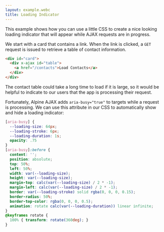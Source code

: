```yaml
---
layout: example.webc
title: Loading Indicator
---
```


This example shows how you can use a little CSS to create a nice looking loading indicator that will appear while AJAX requests are in progress.

We start with a card that contains a link. When the link is clicked, a `GET` request is issued to retrieve a table of contact information.

```html
<div id="card">
  <div x-ajax id="table">
    <a href="/contacts">Load Contacts</a>
  </div>
</div>
```

The contact table could take a long time to load if it is large, so it would be helpful to indicate to our users that the app is processing their request.

Fortunately, Alpine AJAX adds `aria-busy="true"` to targets while a request is processing. We can use this attribute in our CSS to automatically show and hide a loading indicator:

```css
[aria-busy] {
  --loading-size: 64px;
  --loading-stroke: 6px;
  --loading-duration: 1s;
  opacity: .75
}
[aria-busy]:before {
  content: '';
  position: absolute;
  top: 50%;
  left: 50%;
  width: var(--loading-size);
  height: var(--loading-size);
  margin-top: calc(var(--loading-size) / 2 * -1);
  margin-left: calc(var(--loading-size) / 2 * -1);
  border: var(--loading-stroke) solid rgba(0, 0, 0, 0.15);
  border-radius: 50%;
  border-top-color: rgba(0, 0, 0, 0.5);
  animation: rotate calc(var(--loading-duration)) linear infinite;
}
@keyframes rotate {
  100% { transform: rotate(360deg); }
}
```

<style>
  [aria-busy] {
    --loading-size: 64px;
    --loading-stroke: 6px;
    --loading-duration: 1s;
    position: relative;
    opacity: .75
  }
  [aria-busy]:before {
    content: '';
    position: absolute;
    top: 50%;
    left: 50%;
    width: var(--loading-size);
    height: var(--loading-size);
    margin-top: calc(var(--loading-size) / 2 * -1);
    margin-left: calc(var(--loading-size) / 2 * -1);
    border: var(--loading-stroke) solid rgba(0, 0, 0, 0.15);
    border-radius: 50%;
    border-top-color: rgba(0, 0, 0, 0.5);
    animation: rotate calc(var(--loading-duration)) linear infinite;
  }
  @keyframes rotate {
    100% { transform: rotate(360deg); }
  }

  #card {
    box-shadow: 0 10px 15px -3px var(--shadow), 0 4px 6px -4px var(--shadow);
    padding: 1rem;
    border-radius: .5rem;
    display: flex;
    justify-content: center;
    align-items: flex-start;
  }

  #table {
    margin-bottom: 0;
    min-height: 164px
  }

</style>


<script>
  window.route('GET', '/dashboard', () => dashboard())
  window.route('GET', '/contacts', () => new Promise(resolve => {
    setTimeout(() => resolve(contacts()), 2000)
  }))

  example('/dashboard')

  function dashboard() {
    return `<div id="card" x-data>
  <div id="table" x-ajax>
    <a href="/contacts">Load Contacts</a>
  </div>
</div>`
  }

  function contacts(rows) {
    return `<table id="table">
  <thead>
    <tr>
      <th scope="col">Name</th>
      <th scope="col">Email</th>
      <th scope="col">Status</th>
    </tr>
  </thead>
  <tbody>
    <tr>
      <td>Finn</td>
      <td>fmertins@candykingdom.gov</td>
      <td>Active</td>
    </tr>
    <tr>
      <td>Jake</td>
      <td>jake@candykingdom.gov</td>
      <td>Inactive</td>
    </tr>
    <tr>
      <td>BMO</td>
      <td>bmo@moco.com</td>
      <td>Inactive</td>
    </tr>
    <tr>
      <td>Marceline</td>
      <td>marceline@vampirequeen.me</td>
      <td>Active</td>
    </tr>
  </tbody>
</table>`
  }
</script>
